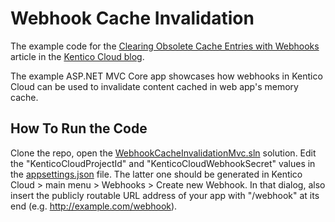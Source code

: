 # Webhook Cache Invalidation

The example code for the [Clearing Obsolete Cache Entries with Webhooks](https://kenticocloud.com/blog/clearing-obsolete-cache-entries-with-webhooks) article in the [Kentico Cloud blog](https://kenticocloud.com/blog).

The example ASP.NET MVC Core app showcases how webhooks in Kentico Cloud can be used to invalidate content cached in web app's memory cache.

## How To Run the Code

Clone the repo, open the [WebhookCacheInvalidationMvc.sln](https://github.com/Kentico/cloud-articles-examples/blob/master/cloud-example-webhook-cache-invalidation/WebhookCacheInvalidationMvc.sln) solution. Edit the "KenticoCloudProjectId" and "KenticoCloudWebhookSecret" values in the [appsettings.json](https://github.com/Kentico/cloud-articles-examples/blob/master/cloud-example-webhook-cache-invalidation/WebhookCacheInvalidationMvc/appsettings.json) file. The latter one should be generated in Kentico Cloud > main menu > Webhooks > Create new Webhook. In that dialog, also insert the publicly routable URL address of your app with "/webhook" at its end (e.g. http://example.com/webhook).
